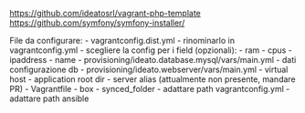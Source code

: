 https://github.com/ideatosrl/vagrant-php-template
https://github.com/symfony/symfony-installer/

File da configurare:
    - vagrantconfig.dist.yml
        - rinominarlo in vagrantconfig.yml
        - scegliere la config per i field (opzionali):
            - ram
            - cpus
            - ipaddress
            - name
    - provisioning/ideato.database.mysql/vars/main.yml
        - dati configurazione db
    - provisioning/ideato.webserver/vars/main.yml
        - virtual host
        - application root dir
        - server alias (attualmente non presente, mandare PR)
    - Vagrantfile
        - box
        - synced_folder
        - adattare path vagrantconfig.yml
        - adattare path ansible

        
